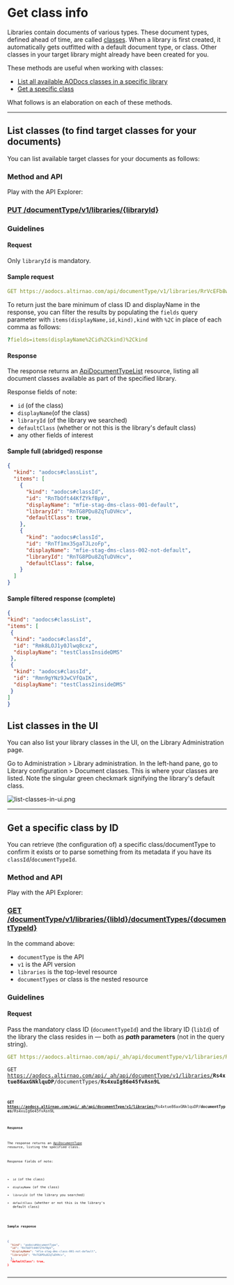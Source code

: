 # Get class info

Libraries contain documents of various types. These document types, defined ahead of time, are called [classes](https://support.aodocs.com/hc/en-us/articles/205655634). When a library is first created, it automatically gets outfitted with a default document type, or class. Other classes in your target library might already have been created for you.

These methods are useful when working with classes:

*   [List all available AODocs classes in a specific library](/docs/aodocs-staging.altirnao.com/1/routes/documentType/v1/libraries/%7BlibraryId%7D/get)
*   [Get a specific class](/docs/aodocs-staging.altirnao.com/1/routes/documentType/v1/libraries/%7BlibId%7D/documentTypes/%7BdocumentTypeId%7D/get)

What follows is an elaboration on each of these methods.

---


## List classes (to find target classes for your documents)

You can list available target classes for your documents as follows:


### Method and API

Play with the API Explorer:

### [PUT /documentType/v1/libraries/{libraryId}](/docs/aodocs-staging.altirnao.com/1/routes/documentType/v1/libraries/%7BlibraryId%7D/get)


### Guidelines


#### Request

Only `libraryId` is mandatory.


#### Sample request


```yaml
GET https://aodocs.altirnao.com/api/documentType/v1/libraries/RrVcEFb8wtDeNAnlmNN
```


To return just the bare minimum of class ID and displayName in the response, you can filter the results by populating the `fields` query parameter with `items(displayName,id,kind),kind` with `%2C` in place of each comma as follows:


```yaml
?fields=items(displayName%2Cid%2Ckind)%2Ckind
```


#### Response

The response returns an [ApiDocumentTypeList](https://api.aodocs-staging.com/docs/aodocs-staging.altirnao.com/1/types/ApiDocumentTypeList) resource, listing all document classes available as part of the specified library.

Response fields of note:



*   `id` (of the class)
*   `displayName`(of the class)
*   `libraryId` (of the library we searched)
*   `defaultClass` (whether or not this is the library's default class)
*   any other fields of interest


#### Sample full (abridged) response


```json
{
  "kind": "aodocs#classList",
  "items": [
    {
      "kind": "aodocs#classId",
      "id": "RnTbOft44KfZYkfBpV",
      "displayName": "mfie-stag-dms-class-001-default",
      "libraryId": "RnTG8PDu8ZqTuDVHcv",
      "defaultClass": true,
    },
    {
      "kind": "aodocs#classId",
      "id": "RnTf1mx35gaTJLzoFp",
      "displayName": "mfie-stag-dms-class-002-not-default",
      "libraryId": "RnTG8PDu8ZqTuDVHcv",
      "defaultClass": false,
    }
  ]
}
```



#### Sample filtered response (complete)


```json
{
"kind": "aodocs#classList",
"items": [
 {
  "kind": "aodocs#classId",
  "id": "Rmk8LOJ1y0Jlwq8cxz",
  "displayName": "testClassInsideDMS"
 },
 {
  "kind": "aodocs#classId",
  "id": "Rmn9gYNz9JwCVfQaIK",
  "displayName": "testClass2insideDMS"
 }
]
}
```



## List classes in the UI

You can also list your library classes in the UI, on the Library Administration page.

Go to Administration > Library administration. In the left-hand pane, go to Library configuration > Document classes. This is where your classes are listed. Note the singular green checkmark signifying the library's default class.


![list-classes-in-ui.png](/img/list-classes-in-ui.png)




---



## Get a specific class by ID

You can retrieve (the configuration of) a specific class/documentType to confirm it exists or to parse something from its metadata if you have its `classId`/`documentTypeId`.


### Method and API

Play with the API Explorer:

### [GET /documentType/v1/libraries/{libId}/documentTypes/{documentTypeId}](/docs/aodocs-staging.altirnao.com/1/routes/documentType/v1/libraries/%7BlibId%7D/documentTypes/%7BdocumentTypeId%7D/get)


In the command above:

*   `documentType` is the API
*   `v1` is the API version
*   `libraries` is the top-level resource
*   `documentTypes` or class is the nested resource

### Guidelines

#### Request

Pass the mandatory class ID (`documentTypeId`) and the library ID (`libId`) of the library the class resides in — both as **_path_ parameters** (not in the query string).


```yaml
GET https://aodocs.altirnao.com/api/_ah/api/documentType/v1/libraries/Rs4xtue86axGNklquDP/documentTypes/Rs4xuIg86e45fvAsn9L
```

<code>GET https://aodocs.altirnao.com/api/_ah/api/documentType/v1/libraries/<strong>Rs4xtue86axGNklquDP</strong>/documentTypes/<strong>Rs4xuIg86e45fvAsn9L</strong><code>

<code><strong>GET https://aodocs.altirnao.com/api/_ah/api/documentType/v1/libraries/</strong>Rs4xtue86axGNklquDP<strong>/documentTypes/</strong>Rs4xuIg6e45fvAsn9L<code>


#### Response

The response returns an [ApiDocumentType](/docs/aodocs-staging.altirnao.com/1/types/ApiDocumentType) resource, listing the specified class.

Response fields of note:

*   `id` (of the class)
*   `displayName` (of the class)
*   `libraryId` (of the library you searched)
*   `defaultClass` (whether or not this is the library's default class)


#### Sample response


```json
{
  "kind": "aodocs#documentType",
  "id": "RnTbOft44KfZYkfBpV",
  "displayName": "mfie-stag-dms-class-001-not-default",
  "libraryId": "RnTG8PDu8ZqTuDVHcv",
  },
  "defaultClass": true,
}
```

---
